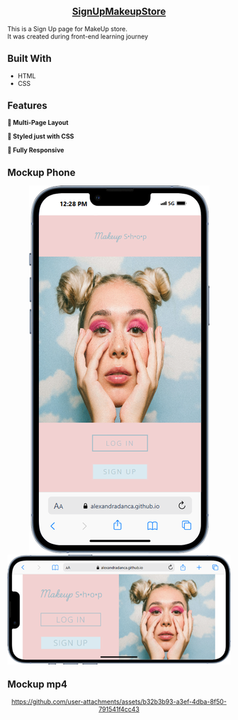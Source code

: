 <h2 align="center">
  <a href="https://alexandradanca.github.io/-001-SignUpMakeupStore/" target="_blank">SignUpMakeupStore</a>
</h2>

<p>This is a Sign Up page for MakeUp store. </br>It was created during front-end learning journey</p>

## Built With
- HTML
- CSS

## Features
**📖 Multi-Page Layout**

**🎨 Styled just with CSS**

**📱 Fully Responsive**

<h2>Mockup Phone</h2>
<div align="center"> 
  <img alt="Demo" src="./assets/images/readme-1.png" />
  <img alt="Demo" src="./assets/images/readme-2.png" />
</div>

<h2>Mockup mp4</h2>
<div align="center">


https://github.com/user-attachments/assets/b32b3b93-a3ef-4dba-8f50-791541f4cc43


</div>

